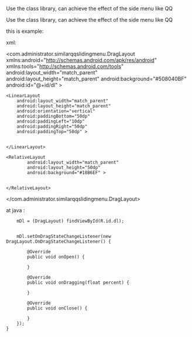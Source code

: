 


Use the class library, can achieve the effect of the side menu like QQ





Use the class library, can achieve the effect of the side menu like QQ


this is example:

xml:


<com.administrator.similarqqslidingmenu.DragLayout
    xmlns:android="http://schemas.android.com/apk/res/android"
    xmlns:tools="http://schemas.android.com/tools"
     android:layout_width="match_parent"
      android:layout_height="match_parent"
      android:background="#508040BF"
       android:id="@+id/dl" >

    <LinearLayout
        android:layout_width="match_parent"
        android:layout_height="match_parent"
        android:orientation="vertical"
        android:paddingBottom="50dp"
        android:paddingLeft="10dp"
        android:paddingRight="50dp"
        android:paddingTop="50dp" >


    </LinearLayout>

    <RelativeLayout
            android:layout_width="match_parent"
            android:layout_height="50dp"
            android:background="#18B6EF" >


    </RelativeLayout>



</com.administrator.similarqqslidingmenu.DragLayout>



at java :





        mDl = (DragLayout) findViewById(R.id.dl);


        mDl.setOnDragStateChangeListener(new DragLayout.OnDragStateChangeListener() {

            @Override
            public void onOpen() {

            }

            @Override
            public void onDragging(float percent) {

            }

            @Override
            public void onClose() {

            }
        });
    }


